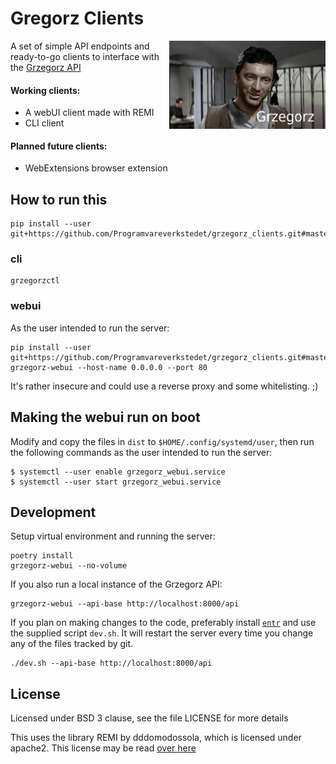 # Gregorz Clients
<img align="right" width="250" src="grzegorz_clients/res/logo.png">

A set of simple API endpoints and ready-to-go clients to interface with the [Grzegorz API](https://github.com/Programvareverkstedet/grzegorz)

#### Working clients:
*  A webUI client made with REMI
*  CLI client

#### Planned future clients:
* WebExtensions browser extension


## How to run this

    pip install --user git+https://github.com/Programvareverkstedet/grzegorz_clients.git#master

### cli

    grzegorzctl

### webui

As the user intended to run the server:

    pip install --user git+https://github.com/Programvareverkstedet/grzegorz_clients.git#master
    grzegorz-webui --host-name 0.0.0.0 --port 80

It's rather insecure and could use a reverse proxy and some whitelisting. ;)


## Making the webui run on boot

Modify and copy the files in `dist` to `$HOME/.config/systemd/user`, then run the following commands as the user intended to run the server:

	$ systemctl --user enable grzegorz_webui.service
	$ systemctl --user start grzegorz_webui.service


## Development

Setup virtual environment and running the server:

    poetry install
    grzegorz-webui --no-volume

If you also run a local instance of the Grzegorz API:

    grzegorz-webui --api-base http://localhost:8000/api

If you plan on making changes to the code, preferably install [`entr`](http://entrproject.org/) and use the supplied script `dev.sh`.
It will restart the server every time you change any of the files tracked by git.

    ./dev.sh --api-base http://localhost:8000/api


## License

Licensed under BSD 3 clause, see the file LICENSE for more details

This uses the library REMI by dddomodossola, which is licensed under apache2.
This license may be read [over here](https://choosealicense.com/licenses/apache-2.0/)
